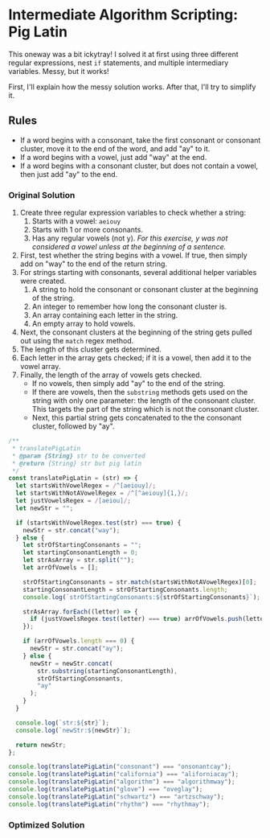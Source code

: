 # Intermediate Algorithm Scripting: Pig Latin

This oneway was a bit ickytray! I solved it at first using three different regular expressions, nest `if` statements, and multiple intermediary variables. Messy, but it works!

First, I'll explain how the messy solution works. After that, I'll try to simplify it.

## Rules

- If a word begins with a consonant, take the first consonant or consonant cluster, move it to the end of the word, and add "ay" to it.
- If a word begins with a vowel, just add "way" at the end.
- If a word begins with a consonant cluster, but does not contain a vowel, then just add "ay" to the end.

### Original Solution

1. Create three regular expression variables to check whether a string:
   1. Starts with a vowel: `aeiouy`
   1. Starts with 1 or more consonants.
   1. Has any regular vowels (not y).
      _For this exercise, y was not considered a vowel unless at the beginning of a sentence._
1. First, test whether the string begins with a vowel. If true, then simply add on "way" to the end of the return string.
1. For strings starting with consonants, several additional helper variables were created.
   1. A string to hold the consonant or consonant cluster at the beginning of the string.
   1. An integer to remember how long the consonant cluster is.
   1. An array containing each letter in the string.
   1. An empty array to hold vowels.
1. Next, the consonant clusters at the beginning of the string gets pulled out using the `match` regex method.
1. The length of this cluster gets determined.
1. Each letter in the array gets checked; if it is a vowel, then add it to the vowel array.
1. Finally, the length of the array of vowels gets checked.
   - If no vowels, then simply add "ay" to the end of the string.
   - If there are vowels, then the `substring` methods gets used on the string with only one parameter: the length of the consonant cluster. This targets the part of the string which is not the consonant cluster.
   - Next, this partial string gets concatenated to the the consonant cluster, followed by "ay".

```javascript
/**
 * translatePigLatin
 * @param {String} str to be converted
 * @return {String} str but pig latin
 */
const translatePigLatin = (str) => {
  let startsWithVowelRegex = /^[aeiouy]/;
  let startsWithNotAVowelRegex = /^[^aeiouy]{1,}/;
  let justVowelsRegex = /[aeiou]/;
  let newStr = "";

  if (startsWithVowelRegex.test(str) === true) {
    newStr = str.concat("way");
  } else {
    let strOfStartingConsonants = "";
    let startingConsonantLength = 0;
    let strAsArray = str.split("");
    let arrOfVowels = [];

    strOfStartingConsonants = str.match(startsWithNotAVowelRegex)[0];
    startingConsonantLength = strOfStartingConsonants.length;
    console.log(`strOfStartingConsonants:${strOfStartingConsonants}`);

    strAsArray.forEach((letter) => {
      if (justVowelsRegex.test(letter) === true) arrOfVowels.push(letter);
    });

    if (arrOfVowels.length === 0) {
      newStr = str.concat("ay");
    } else {
      newStr = newStr.concat(
        str.substring(startingConsonantLength),
        strOfStartingConsonants,
        "ay"
      );
    }
  }

  console.log(`str:${str}`);
  console.log(`newStr:${newStr}`);

  return newStr;
};

console.log(translatePigLatin("consonant") === "onsonantcay");
console.log(translatePigLatin("california") === "aliforniacay");
console.log(translatePigLatin("algorithm") === "algorithmway");
console.log(translatePigLatin("glove") === "oveglay");
console.log(translatePigLatin("schwartz") === "artzschway");
console.log(translatePigLatin("rhythm") === "rhythmay");
```

### Optimized Solution

```javascript

```
